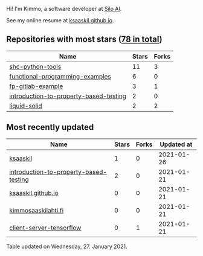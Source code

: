 Hi! I'm Kimmo, a software developer at [Silo AI](https://silo.ai/).

See my online resume at [ksaaskil.github.io](https://ksaaskil.github.io).

<!-- repositories starts -->

## Repositories with most stars ([78 in total](https://github.com/ksaaskil?tab=repositories))
| Name        | Stars           | Forks  |
| ------------- |-------------| -----|
|[shc-python-tools](https://github.com/ksaaskil/shc-python-tools)|11|3
|[functional-programming-examples](https://github.com/ksaaskil/functional-programming-examples)|6|0
|[fp-gitlab-example](https://github.com/ksaaskil/fp-gitlab-example)|3|1
|[introduction-to-property-based-testing](https://github.com/ksaaskil/introduction-to-property-based-testing)|2|0
|[liquid-solid](https://github.com/ksaaskil/liquid-solid)|2|2

<!-- repositories ends -->
<!-- recent_repositories starts -->

## Most recently updated
| Name        | Stars           | Forks  | Updated at
| ------------- |-------------| -----|-----|
|[ksaaskil](https://github.com/ksaaskil/ksaaskil)|1|0|2021-01-26
|[introduction-to-property-based-testing](https://github.com/ksaaskil/introduction-to-property-based-testing)|2|0|2021-01-21
|[ksaaskil.github.io](https://github.com/ksaaskil/ksaaskil.github.io)|0|0|2021-01-21
|[kimmosaaskilahti.fi](https://github.com/ksaaskil/kimmosaaskilahti.fi)|0|0|2021-01-21
|[client-server-tensorflow](https://github.com/ksaaskil/client-server-tensorflow)|0|1|2021-01-21

<!-- recent_repositories ends -->
<!-- updated_at starts -->
Table updated on Wednesday, 27. January 2021.
<!-- updated_at ends -->
